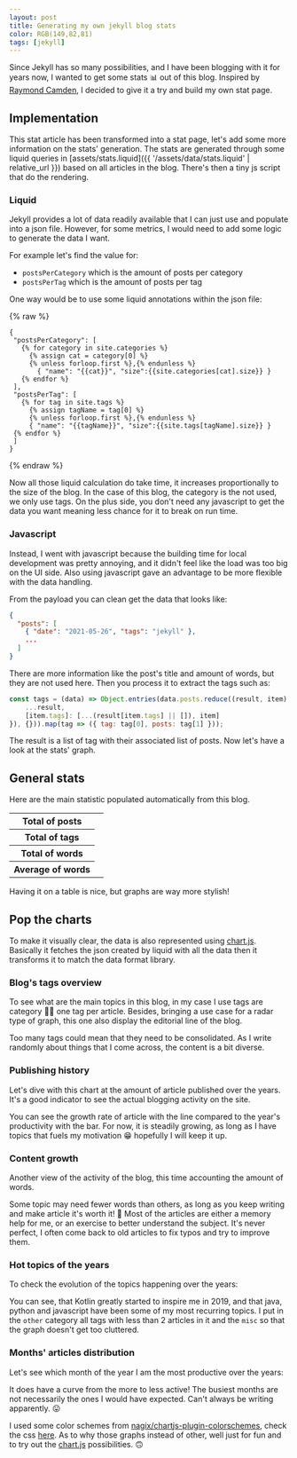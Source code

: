 ```yaml
---
layout: post
title: Generating my own jekyll blog stats
color: RGB(149,82,81)
tags: [jekyll]
---
```


Since Jekyll has so many possibilities, and I have been blogging with it for years now, 
I wanted to get some stats 📊 out of this blog. 
Inspired by [Raymond Camden](https://www.raymondcamden.com/2018/07/21/building-a-stats-page-for-jekyll-blogs), 
I decided to give it a try and build my own stat page.

## Implementation

This stat article has been transformed into a stat page, let's add some more information on the stats' generation.
The stats are generated through some liquid queries in [assets/stats.liquid]({{ '/assets/data/stats.liquid' | relative_url }}) 
based on all articles in the blog.
There's then a tiny js script that do the rendering.

### Liquid

Jekyll provides a lot of data readily available that I can just use and populate into a json file. However, for some
metrics, I would need to add some logic to generate the data I want.

For example let's find the value for:

- `postsPerCategory` which is the amount of posts per category
- `postsPerTag` which is the amount of posts per tag

One way would be to use some liquid annotations within the json file:

{% raw %}
```liquid
{
 "postsPerCategory": [
   {% for category in site.categories %}
     {% assign cat = category[0] %}
     {% unless forloop.first %},{% endunless %}
       { "name": "{{cat}}", "size":{{site.categories[cat].size}} }
   {% endfor %}
 ],
 "postsPerTag": [
   {% for tag in site.tags %}
     {% assign tagName = tag[0] %}
     {% unless forloop.first %},{% endunless %}
     { "name": "{{tagName}}", "size":{{site.tags[tagName].size}} }
 {% endfor %}
 ]
}
```
{% endraw %}

Now all those liquid calculation do take time, it increases proportionally to the size of the blog. 
In the case of this blog, the category is the not used, we only use tags.
On the plus side, you don't need any javascript to get the data you want meaning less chance for it to break on run time.

### Javascript

Instead, I went with javascript because the building time for local development was pretty annoying, and it didn't feel
like the load was too big on the UI side.
Also using javascript gave an advantage to be more flexible with the data handling.

From the payload you can clean get the data that looks like:

```json
{
  "posts": [
    { "date": "2021-05-26", "tags": "jekyll" },
    ...
  ]
}
```

There are more information like the post's title and amount of words, but they are not used here.
Then you process it to extract the tags such as:

```js
const tags = (data) => Object.entries(data.posts.reduce((result, item) => ({
    ...result,
    [item.tags]: [...(result[item.tags] || []), item]
}), {})).map(tag => ({ tag: tag[0], posts: tag[1] }));
```

The result is a list of tag with their associated list of posts.
Now let's have a look at the stats' graph.

## General stats

<div><blockquote id="error-chart" style="display: none"></blockquote></div>

Here are the main statistic populated automatically from this blog.

<table class="center">
  <tr>
    <th>Total of posts</th>
    <td id="TotalPosts"></td>
  </tr>
  <tr>
    <th>Total of tags</th>
    <td id="TotalTags"></td>
  </tr>
  <tr>
    <th>Total of words</th>
    <td id="TotalWords"></td>
  </tr>
  <tr>
    <th>Average of words</th>
    <td id="AvgWords"></td>
  </tr>
</table>

Having it on a table is nice, but graphs are way more stylish! 

## Pop the charts

To make it visually clear, the data is also represented using [chart.js](https://www.chartjs.org/).
Basically it fetches the json created by liquid with all the data then it transforms it to match the data format library.

### Blog's tags overview

To see what are the main topics in this blog, in my case I use tags are category 🤷‍♀️ one tag per article.
Besides, bringing a use case for a radar type of graph, this one also display the editorial line of the blog.

<canvas id='radar-js' class='chart'></canvas>
<!-- <canvas id='pie-js' class='chart'></canvas> -->

Too many tags could mean that they need to be consolidated.
As I write randomly about things that I come across, the content is a bit diverse.

### Publishing history

Let's dive with this chart at the amount of article published over the years.
It's a good indicator to see the actual blogging activity on the site.

<canvas id='mixed-js' class='chart'></canvas>

You can see the growth rate of article with the line compared to the year's productivity with the bar.
For now, it is steadily growing, as long as I have topics that fuels my motivation 😁 hopefully I will keep it up.

### Content growth 

Another view of the activity of the blog, this time accounting the amount of words.

<canvas id='bubble-js' class='chart'></canvas>

Some topic may need fewer words than others, as long as you keep writing and make article it's worth it! 📝
Most of the articles are either a memory help for me, or an exercise to better understand the subject.
It's never perfect, I often come back to old articles to fix typos and try to improve them.

### Hot topics of the years

To check the evolution of the topics happening over the years:

<canvas id='stacked-bar-js' class='chart'></canvas>

You can see, that Kotlin greatly started to inspire me in 2019, and that java, python and javascript have been some of my most recurring topics.
I put in the `other` category all tags with less than 2 articles in it and the `misc` so that the graph doesn't get too cluttered.

### Months' articles distribution

Let's see which month of the year I am the most productive over the years:

<canvas id='stacked-bar-date-js' class='chart'></canvas>

It does have a curve from the more to less active! The busiest months are not necessarily the ones I would have expected.
Can't always be writing apparently. 😛

I used some color schemes from [nagix/chartjs-plugin-colorschemes](https://nagix.github.io/chartjs-plugin-colorschemes/colorchart.html), check the css [here](https://github.com/nagix/chartjs-plugin-colorschemes/blob/master/src/colorschemes/colorschemes.tableau.js).
As to why those graphs instead of other, well just for fun and to try out the [chart.js](https://www.chartjs.org/) possibilities. 🙃

<script src="https://cdn.jsdelivr.net/npm/chart.js@3.2.1/dist/chart.min.js" integrity="sha256-uVEHWRIr846/vAdLJeybWxjPNStREzOlqLMXjW/Saeo=" crossorigin="anonymous"></script>
<script src="{{ 'assets/js/stats.js' | relative_url }}"></script>

